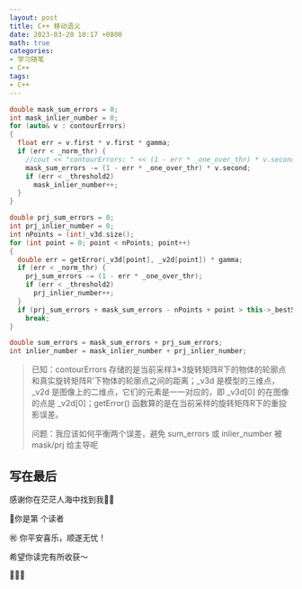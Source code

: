 ```yaml
---
layout: post
title: C++ 移动语义
date: 2023-03-20 10:17 +0800
math: true
categories:
- 学习随笔
- C++
tags:
- C++
---
```




```c++
double mask_sum_errors = 0;
int mask_inlier_number = 0;
for (auto& v : contourErrors)
{
  float err = v.first * v.first * gamma;
  if (err < _norm_thr) {
    //cout << "contourErrors: " << (1 - err * _one_over_thr) * v.second << endl;
    mask_sum_errors -= (1 - err * _one_over_thr) * v.second;
    if (err < _threshold2)
      mask_inlier_number++;
  }
}

double prj_sum_errors = 0;
int prj_inlier_number = 0;
int nPoints = (int)_v3d.size();
for (int point = 0; point < nPoints; point++)
{
  double err = getError(_v3d[point], _v2d[point]) * gamma;
  if (err < _norm_thr) {
    prj_sum_errors -= (1 - err * _one_over_thr);
    if (err < _threshold2)
      prj_inlier_number++;
  }
  if (prj_sum_errors + mask_sum_errors - nPoints + point > this->_bestScore)
    break;
}

double sum_errors = mask_sum_errors + prj_sum_errors;
int inlier_number = mask_inlier_number + prj_inlier_number;
```

> 已知：contourErrors 存储的是当前采样3*3旋转矩阵R下的物体的轮廓点和真实旋转矩阵R'下物体的轮廓点之间的距离；\_v3d 是模型的三维点，\_v2d 是图像上的二维点，它们的元素是一一对应的，即 \_v3d[0] 的在图像的点是 \_v2d[0]；getError() 函数算的是在当前采样的旋转矩阵R下的重投影误差。
>
> 问题：我应该如何平衡两个误差，避免 sum_errors 或 inlier_number 被 mask/prj 给主导呢

## 写在最后

感谢你在茫茫人海中找到我🕵🏼

<script async src="//busuanzi.ibruce.info/busuanzi/2.3/busuanzi.pure.mini.js"></script>

<link rel="stylesheet" href="https://use.fontawesome.com/releases/v5.3.1/css/all.css" integrity="sha384-mzrmE5qonljUremFsqc01SB46JvROS7bZs3IO2EmfFsd15uHvIt+Y8vEf7N7fWAU" crossorigin="anonymous">

<span id="busuanzi_container_page_pv">🎉你是第 <span id="busuanzi_value_page_pv"><i class="fa fa-spinner fa-spin"></i>  </span> 个读者

㊗️ 你平安喜乐，顺遂无忧！

希望你读完有所收获～

🥂🥂🥂 
